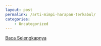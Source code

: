 ```yaml
---
layout: post
permalink: /arti-mimpi-harapan-terkabul/
categories:
    - Uncategorized
---
```


[Baca Selengkapnya](/07)
